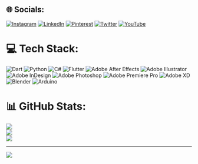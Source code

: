 
## 🌐 Socials:
[![Instagram](https://img.shields.io/badge/Instagram-%23E4405F.svg?logo=Instagram&logoColor=white)](https://instagram.com/haider_alkhalifah ) [![LinkedIn](https://img.shields.io/badge/LinkedIn-%230077B5.svg?logo=linkedin&logoColor=white)](https://linkedin.com/in/https://www.linkedin.com/in/haideralkhalifah) [![Pinterest](https://img.shields.io/badge/Pinterest-%23E60023.svg?logo=Pinterest&logoColor=white)](https://pinterest.com/HaiderAlkhalifah ) [![Twitter](https://img.shields.io/badge/Twitter-%231DA1F2.svg?logo=Twitter&logoColor=white)](https://twitter.com/alkhalifah390) [![YouTube](https://img.shields.io/badge/YouTube-%23FF0000.svg?logo=YouTube&logoColor=white)](https://youtube.com/channel/UCCeXc7Q6ZY7qO-oiHlnGZUQ) 

# 💻 Tech Stack:
![Dart](https://img.shields.io/badge/dart-%230175C2.svg?style=for-the-badge&logo=dart&logoColor=white) ![Python](https://img.shields.io/badge/python-3670A0?style=for-the-badge&logo=python&logoColor=ffdd54) ![C#](https://img.shields.io/badge/c%23-%23239120.svg?style=for-the-badge&logo=c-sharp&logoColor=white) ![Flutter](https://img.shields.io/badge/Flutter-%2302569B.svg?style=for-the-badge&logo=Flutter&logoColor=white) ![Adobe After Effects](https://img.shields.io/badge/Adobe%20After%20Effects-9999FF.svg?style=for-the-badge&logo=Adobe%20After%20Effects&logoColor=white) ![Adobe Illustrator](https://img.shields.io/badge/adobeillustrator-%23FF9A00.svg?style=for-the-badge&logo=adobeillustrator&logoColor=white) ![Adobe InDesign](https://img.shields.io/badge/Adobe%20InDesign-49021F?style=for-the-badge&logo=adobeindesign&logoColor=white) ![Adobe Photoshop](https://img.shields.io/badge/adobephotoshop-%2331A8FF.svg?style=for-the-badge&logo=adobephotoshop&logoColor=white) ![Adobe Premiere Pro](https://img.shields.io/badge/Adobe%20Premiere%20Pro-9999FF.svg?style=for-the-badge&logo=Adobe%20Premiere%20Pro&logoColor=white) ![Adobe XD](https://img.shields.io/badge/Adobe%20XD-470137?style=for-the-badge&logo=Adobe%20XD&logoColor=#FF61F6) ![Blender](https://img.shields.io/badge/blender-%23F5792A.svg?style=for-the-badge&logo=blender&logoColor=white) ![Arduino](https://img.shields.io/badge/-Arduino-00979D?style=for-the-badge&logo=Arduino&logoColor=white)

# 📊 GitHub Stats:
![](https://github-readme-stats.vercel.app/api?username=Haideralkhalifah&theme=dracula&hide_border=true&include_all_commits=true&count_private=true)<br/>
![](https://github-readme-streak-stats.herokuapp.com/?user=Haideralkhalifah&theme=dracula&hide_border=true)<br/>
![](https://github-readme-stats.vercel.app/api/top-langs/?username=Haideralkhalifah&theme=dracula&hide_border=true&include_all_commits=true&count_private=true&layout=compact)

---
[![](https://visitcount.itsvg.in/api?id=Haideralkhalifah&icon=5&color=0)](https://visitcount.itsvg.in)

